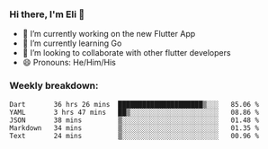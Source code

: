 ### Hi there, I'm Eli 👋
- 🔭 I’m currently working on the new Flutter App
- 🌱 I’m currently learning Go
- 🦄 I’m looking to collaborate with other flutter developers
- 😄 Pronouns: He/Him/His

### Weekly breakdown:
<!--START_SECTION:waka-->
```text
Dart       36 hrs 26 mins  █████████████████████▒░░░   85.06 % 
YAML       3 hrs 47 mins   ██▒░░░░░░░░░░░░░░░░░░░░░░   08.86 % 
JSON       38 mins         ▒░░░░░░░░░░░░░░░░░░░░░░░░   01.48 % 
Markdown   34 mins         ▒░░░░░░░░░░░░░░░░░░░░░░░░   01.35 % 
Text       24 mins         ▒░░░░░░░░░░░░░░░░░░░░░░░░   00.96 % 
```
<!--END_SECTION:waka-->
